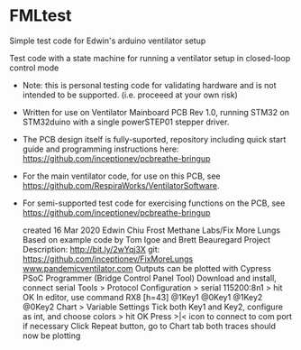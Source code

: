 # FMLtest
Simple test code for Edwin's arduino ventilator setup

 Test code with a state machine for running a ventilator setup in closed-loop control mode
 
 * Note: this is personal testing code for validating hardware and is not intended to be supported.  (i.e. proceeed at your own risk)
 * Written for use on Ventilator Mainboard PCB Rev 1.0, running STM32 on STM32duino with a single powerSTEP01 stepper driver.
 
 * The PCB design itself is fully-suported, repository including quick start guide and programming instructions here: https://github.com/inceptionev/pcbreathe-bringup
 * For the main ventilator code, for use on this PCB, see https://github.com/RespiraWorks/VentilatorSoftware.
 * For semi-supported test code for exercising functions on the PCB, see https://github.com/inceptionev/pcbreathe-bringup

   created 16 Mar 2020
  Edwin Chiu
  Frost Methane Labs/Fix More Lungs
  Based on example code by Tom Igoe and Brett Beauregard
  Project Description: http://bit.ly/2wYqj3X
  git: https://github.com/inceptionev/FixMoreLungs
  www.pandemicventilator.com
  Outputs can be plotted with Cypress PSoC Programmer (Bridge Control Panel Tool)
  Download and install, connect serial
  Tools > Protocol Configuration > serial 115200:8n1 > hit OK
  In editor, use command RX8 [h=43] @1Key1 @0Key1 @1Key2 @0Key2
  Chart > Variable Settings
  Tick both Key1 and Key2, configure as int, and choose colors > hit OK
  Press >|< icon to connect to com port if necessary
  Click Repeat button, go to Chart tab
  both traces should now be plotting
